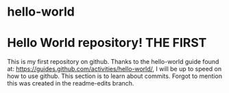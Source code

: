 # hello-world
Hello World repository! THE FIRST
======================================



This is my first repository on github. Thanks to the hello-world guide found at: https://guides.github.com/activities/hello-world/, I will be up to speed on how to use github.
This section is to learn about commits.
Forgot to mention this was created in the readme-edits branch.
